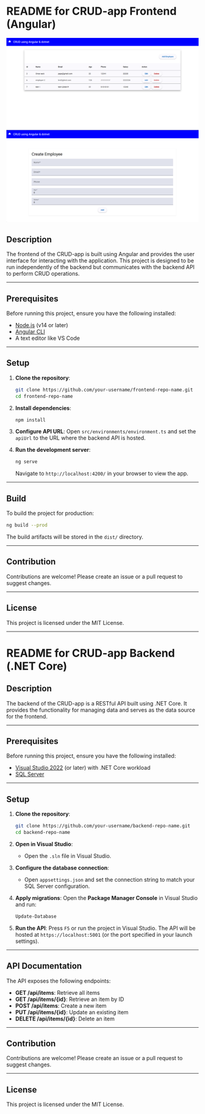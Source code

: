 # README for CRUD-app Frontend (Angular)

![Aperçu du formulaire de contact](./img2.png)
![Aperçu du formulaire de contact](./img3.png)

## Description

The frontend of the CRUD-app is built using Angular and provides the user interface for interacting with the application. This project is designed to be run independently of the backend but communicates with the backend API to perform CRUD operations.

---

## Prerequisites

Before running this project, ensure you have the following installed:

- [Node.js](https://nodejs.org/) (v14 or later)
- [Angular CLI](https://angular.io/cli)
- A text editor like VS Code

---

## Setup

1. **Clone the repository**:

   ```bash
   git clone https://github.com/your-username/frontend-repo-name.git
   cd frontend-repo-name
   ```

2. **Install dependencies**:

   ```bash
   npm install
   ```

3. **Configure API URL**: Open `src/environments/environment.ts` and set the `apiUrl` to the URL where the backend API is hosted.

4. **Run the development server**:

   ```bash
   ng serve
   ```

   Navigate to `http://localhost:4200/` in your browser to view the app.

---

## Build

To build the project for production:

```bash
ng build --prod
```

The build artifacts will be stored in the `dist/` directory.

---

## Contribution

Contributions are welcome! Please create an issue or a pull request to suggest changes.

---

## License

This project is licensed under the MIT License.

---

# README for CRUD-app Backend (.NET Core)

## Description

The backend of the CRUD-app is a RESTful API built using .NET Core. It provides the functionality for managing data and serves as the data source for the frontend.

---

## Prerequisites

Before running this project, ensure you have the following installed:

- [Visual Studio 2022](https://visualstudio.microsoft.com/) (or later) with .NET Core workload
- [SQL Server](https://www.microsoft.com/en-us/sql-server)

---

## Setup

1. **Clone the repository**:

   ```bash
   git clone https://github.com/your-username/backend-repo-name.git
   cd backend-repo-name
   ```

2. **Open in Visual Studio**:

   - Open the `.sln` file in Visual Studio.

3. **Configure the database connection**:

   - Open `appsettings.json` and set the connection string to match your SQL Server configuration.

4. **Apply migrations**: Open the **Package Manager Console** in Visual Studio and run:

   ```powershell
   Update-Database
   ```

5. **Run the API**: Press `F5` or run the project in Visual Studio. The API will be hosted at `https://localhost:5001` (or the port specified in your launch settings).

---

## API Documentation

The API exposes the following endpoints:

- **GET /api/items**: Retrieve all items
- **GET /api/items/{id}**: Retrieve an item by ID
- **POST /api/items**: Create a new item
- **PUT /api/items/{id}**: Update an existing item
- **DELETE /api/items/{id}**: Delete an item

---

## Contribution

Contributions are welcome! Please create an issue or a pull request to suggest changes.

---

## License

This project is licensed under the MIT License.


